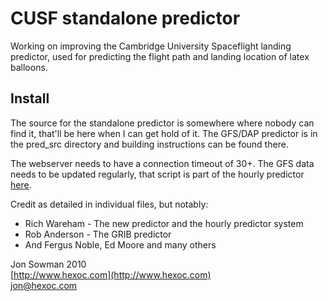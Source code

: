 # CUSF standalone predictor

Working on improving the Cambridge University Spaceflight landing predictor, used for predicting the flight path and landing location of latex balloons.  

## Install

The source for the standalone predictor is somewhere where nobody can find it, that'll be here when I can get hold of it. The GFS/DAP predictor is in the pred_src directory and building instructions can be found there.  

The webserver needs to have a connection timeout of 30+. The GFS data needs to be updated regularly, that script is part of the hourly predictor [here](http://www.github.com/rjw57/cusf-landing-prediction).  

Credit as detailed in individual files, but notably:  
* Rich Wareham - The new predictor and the hourly predictor system  
* Rob Anderson - The GRIB predictor  
* And Fergus Noble, Ed Moore and many others  

Jon Sowman 2010  
[http://www.hexoc.com](http://www.hexoc.com)  
[jon@hexoc.com](mailto:jon@hexoc.com)  
